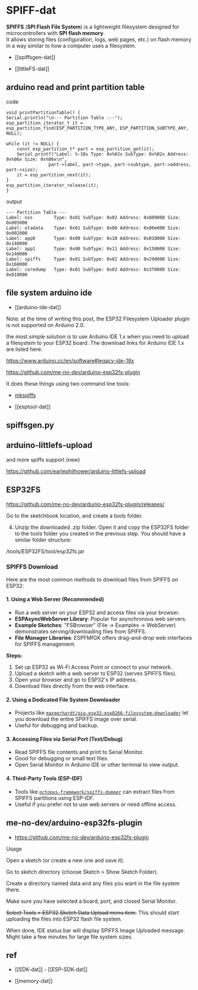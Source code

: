 
# SPIFF-dat



**SPIFFS** (**SPI Flash File System**) is a lightweight filesystem designed for microcontrollers with **SPI flash memory**.  
It allows storing files (configuration, logs, web pages, etc.) on flash memory in a way similar to how a computer uses a filesystem.




- [[spiffsgen-dat]]

- [[littleFS-dat]]

## arduino read and print partition table 


code 

    void printPartitionTable() {
    Serial.println("\n--- Partition Table ---");
    esp_partition_iterator_t it = esp_partition_find(ESP_PARTITION_TYPE_ANY, ESP_PARTITION_SUBTYPE_ANY, NULL);
    
    while (it != NULL) {
        const esp_partition_t* part = esp_partition_get(it);
        Serial.printf("Label: %-10s Type: 0x%02x SubType: 0x%02x Address: 0x%06x Size: 0x%06x\n",
                    part->label, part->type, part->subtype, part->address, part->size);
        it = esp_partition_next(it);
    }
    esp_partition_iterator_release(it);
    }

output 

    --- Partition Table ---
    Label: nvs        Type: 0x01 SubType: 0x02 Address: 0x009000 Size: 0x005000
    Label: otadata    Type: 0x01 SubType: 0x00 Address: 0x00e000 Size: 0x002000
    Label: app0       Type: 0x00 SubType: 0x10 Address: 0x010000 Size: 0x140000
    Label: app1       Type: 0x00 SubType: 0x11 Address: 0x150000 Size: 0x140000
    Label: spiffs     Type: 0x01 SubType: 0x82 Address: 0x290000 Size: 0x160000
    Label: coredump   Type: 0x01 SubType: 0x03 Address: 0x3f0000 Size: 0x010000




## file system arduino ide 

- [[arduino-ide-dat]]

Note: at the time of writing this post, the ESP32 Filesystem Uploader plugin is not supported on Arduino 2.0.


the most simple solution is to use Arduino IDE 1.x when you need to upload a filesystem to your ESP32 board. The download links for Arduino IDE 1.x are listed here:

https://www.arduino.cc/en/software#legacy-ide-18x

https://github.com/me-no-dev/arduino-esp32fs-plugin

It does these things using two command line tools:

- [mkspiffs](https://github.com/igrr/mkspiffs)



- [[esptool-dat]]


## spiffsgen.py



## arduino-littlefs-upload

and more spiffs support (new)

https://github.com/earlephilhower/arduino-littlefs-upload


## ESP32FS

https://github.com/me-no-dev/arduino-esp32fs-plugin/releases/

Go to the sketchbook location, and create a tools folder.

4) Unzip the downloaded .zip folder. Open it and copy the ESP32FS folder to the tools folder you created in the previous step. You should have a similar folder structure:

<Sketchbook-location>/tools/ESP32FS/tool/esp32fs.jar

### SPIFFS Download

Here are the most common methods to download files from SPIFFS on ESP32:

#### 1. Using a Web Server (Recommended)
- Run a web server on your ESP32 and access files via your browser.
- **ESPAsyncWebServer Library**: Popular for asynchronous web servers.
- **Example Sketches**: "FSBrowser" (File → Examples → WebServer) demonstrates serving/downloading files from SPIFFS.
- **File Manager Libraries**: ESPFMfGK offers drag-and-drop web interfaces for SPIFFS management.

**Steps:**
1. Set up ESP32 as Wi-Fi Access Point or connect to your network.
2. Upload a sketch with a web server to ESP32 (serves SPIFFS files).
3. Open your browser and go to ESP32's IP address.
4. Download files directly from the web interface.

#### 2. Using a Dedicated File System Downloader
- Projects like [`maxgerhardt/pio-esp32-esp8266-filesystem-downloader`](https://github.com/maxgerhardt/pio-esp32-esp8266-filesystem-downloader) let you download the entire SPIFFS image over serial.
- Useful for debugging and backup.

#### 3. Accessing Files via Serial Port (Text/Debug)
- Read SPIFFS file contents and print to Serial Monitor.
- Good for debugging or small text files.
- Open Serial Monitor in Arduino IDE or other terminal to view output.

#### 4. Third-Party Tools (ESP-IDF)
- Tools like [`octopus-framework/spiffs-dumper`](https://github.com/octopus-framework/spiffs-dumper) can extract files from SPIFFS partitions using ESP-IDF.
- Useful if you prefer not to use web servers or need offline access.




## me-no-dev/arduino-esp32fs-plugin

- https://github.com/me-no-dev/arduino-esp32fs-plugin


Usage

Open a sketch (or create a new one and save it).

Go to sketch directory (choose Sketch > Show Sketch Folder).

Create a directory named data and any files you want in the file system there.

Make sure you have selected a board, port, and closed Serial Monitor.

~~Select Tools > ESP32 Sketch Data Upload menu item.~~ This should start uploading the files into ESP32 flash file system.

When done, IDE status bar will display SPIFFS Image Uploaded message. Might take a few minutes for large file system sizes.



## ref 

- [[SDK-dat]] - [[ESP-SDK-dat]]

- [[memory-dat]]


